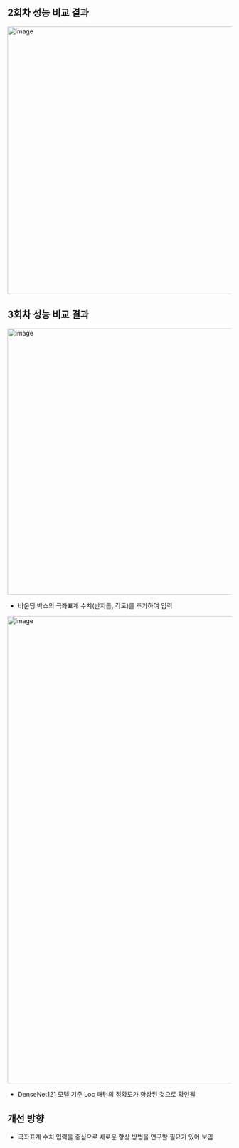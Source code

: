 
## 2회차 성능 비교 결과

<img width="843" height="602" alt="image" src="https://github.com/user-attachments/assets/59b72a76-82a1-4e2d-b6ca-bb4e538a16ba" />








## 3회차 성능 비교 결과


<img width="868" height="599" alt="image" src="https://github.com/user-attachments/assets/d4aeb2c2-cf42-492d-b971-25ffeda4b6c5" />

- 바운딩 박스의 극좌표계 수치(반지름, 각도)를 추가하여 입력


<img width="1065" height="1051" alt="image" src="https://github.com/user-attachments/assets/39182cf1-cf53-4bad-b803-08fe54ebb883" />

- DenseNet121 모델 기준 Loc 패턴의 정확도가 향상된 것으로 확인됨



## 개선 방향

- 극좌표계 수치 입력을 중심으로 새로운 향상 방법을 연구할 필요가 있어 보임
















